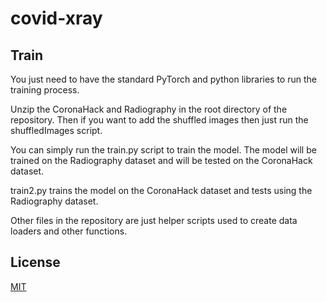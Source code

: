 # covid-xray

## Train

You just need to have the standard PyTorch and python libraries to run the training process.

Unzip the CoronaHack and Radiography in the root directory of the repository. Then if you want to add the shuffled images then just run the shuffledImages script.

You can simply run the train.py script to train the model. The model will be trained on the Radiography dataset and will be tested on the CoronaHack dataset.

train2.py trains the model on the CoronaHack dataset and tests using the Radiography dataset.

Other files in the repository are just helper scripts used to create data loaders and other functions.


## License

[MIT](https://choosealicense.com/licenses/mit/)
